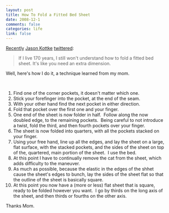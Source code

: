 ```yaml
--- 
layout: post
title: How To Fold a Fitted Bed Sheet
date: 2008-12-1
comments: false
categories: life
link: false
---
```

<a title="A tweet" href="http://twitter.com/jkottke/status/1019760669">Recently</a> <a title="Kottke.net" href="http://kottke.net">Jason Kottke</a> <a title="Twitter" href="http://twitter.com">twittered</a>:
<blockquote>If I live 170 years, I still won't understand how to fold a fitted bed sheet. It's like you need an extra dimension.</blockquote>
Well, here's how I do it, a technique learned from my mom.

 
<ol>
	<li>Find one of the corner pockets, it doesn't matter which one.</li>
	<li>Stick your forefinger into the pocket, at the end of the seam.</li>
	<li>With your other hand find the next pocket in either direction.</li>
	<li>Fold that pocket over the first one and your finger.</li>
	<li>One end of the sheet is now folder in half.  Follow along the now doubled edge, to the remaining pockets.  Being careful to not introduce a twist, fold the third, and then fourth pockets over your finger.</li>
	<li>The sheet is now folded into quarters, with all the pockets stacked on your finger.</li>
	<li>Using your free hand, line up all the edges, and lay the sheet on a large, flat surface, with the stacked pockets, and the sides of the sheet on top of the, quartered, main portion of the sheet.  I use the bed.</li>
	<li>At this point I have to continually remove the cat from the sheet, which adds difficulty to the maneuver.</li>
	<li>As much as possible, because the elastic in the edges of the shhet cause the sheet's edges to bunch, lay the sides of the sheet flat so that the outline of the sheet is basically square.  </li>
	<li>At this point you now have a (more or less) flat sheet that is square, ready to be folded however you want.  I go by thirds on the long axis of the sheet, and then thirds or fourths on the other axis.</li>
</ol>
<div>Thanks Mom.</div>
